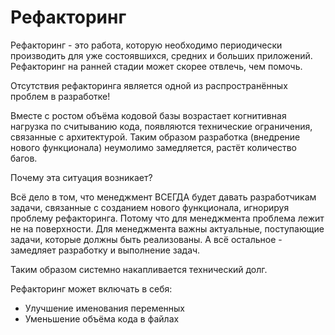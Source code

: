 # Рефакторинг

Рефакторинг - это работа, которую необходимо периодически производить для уже состоявшихся, средних и больших приложений. Рефакторинг на ранней стадии может скорее отвлечь, чем помочь.

Отсутствия рефакторинга является одной из распространённых проблем в разработке!

Вместе с ростом объёма кодовой базы возрастает когнитивная нагрузка по считыванию кода, появляются технические ограничения, связанные с архитектурой. Таким образом разработка (внедрение нового функционала) неумолимо замедляется, растёт количество багов.

Почему эта ситуация возникает?

Всё дело в том, что менеджмент ВСЕГДА будет давать разработчикам задачи, связанные с созданием нового функционала, игнорируя проблему рефакторинга. Потому что для менеджмента проблема лежит не на поверхности. Для менеджмента важны актуальные, поступающие задачи, которые должны быть реализованы. А всё остальное - замедляет разработку и выполнение задач.

Таким образом системно накапливается технический долг.

Рефакторинг может включать в себя:

- Улучшение именования переменных
- Уменьшение объёма кода в файлах
